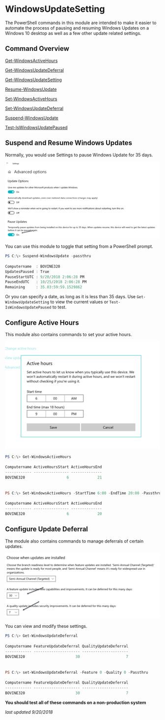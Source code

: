 # WindowsUpdateSetting

The PowerShell commands in this module are intended to make it easier to automate the process of pausing and resuming Windows Updates on a Windows 10 desktop as well as a few other update related settings.

## Command Overview

[Get-WindowsActiveHours](./docs/Get-WindowsActiveHours.md)

[Get-WindowsUpdateDeferral](./docs/Get-WindowsUpdateDeferral.md)

[Get-WindowsUpdateSetting](./docs/Get-WindowsUpdateSetting.md)

[Resume-WindowsUpdate](./docs/Resume-WindowsUpdate.md)

[Set-WindowsActiveHours](./docs/Set-WindowsActiveHours.md)

[Set-WindowsUpdateDeferral](./docs/Set-WindowsUpdateDeferral.md)

[Suspend-WindowsUpdate](./docs/Suspend-WindowsUpdate.md)

[Test-IsWindowsUpdatePaused](./docs/Test-IsWindowsUpdatePaused.md)

## Suspend and Resume Windows Updates

Normally, you would use Settings to pause Windows Update for 35 days.

![settings](./assets/settings.png)

You can use this module to toggle that setting from a PowerShell prompt.

```powershell
PS C:\> Suspend-WindowsUpdate -passthru

Computername  : BOVINE320
UpdatesPaused : True
PauseStartUTC : 9/20/2018 2:06:28 PM
PauseEndUTC   : 10/25/2018 2:06:28 PM
Remaining     : 35.03:59:59.1529862
```

Or you can specify a date, as long as it is less than 35 days. Use `Get-WindowsUpdateSetting` to view the current values or `Test-IsWindowsUpdatePaused` to test.

## Configure Active Hours

This module also contains commands to set your active hours.

![activehours](./assets/activehours.png)

```powershell
PS C:\> Get-WindowsActiveHours

Computername ActiveHoursStart ActiveHoursEnd
------------ ---------------- --------------
BOVINE320                   6             21


PS C:\> Set-WindowsActiveHours -StartTime 6:00 -EndTime 20:00 -Passthru

Computername ActiveHoursStart ActiveHoursEnd
------------ ---------------- --------------
BOVINE320                   6             20
```

## Configure Update Deferral

The module also contains commands to manage deferrals of certain updates.

![deferrals](./assets/deferrals.png)

You can view and modify these settings.

```powershell
PS C:\> Get-WindowsUpdateDeferral

Computername FeatureUpdateDeferral QualityUpdateDeferral
------------ --------------------- ---------------------
BOVINE320                       30                     7


PS C:\> set-WindowsUpdateDeferral -Feature 0 -Quality 0 -Passthru

Computername FeatureUpdateDeferral QualityUpdateDeferral
------------ --------------------- ---------------------
BOVINE320                       30                     7
```

**You should test all of these commands on a non-production system**

 *last updated 9/20/2018*
